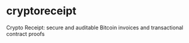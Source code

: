 # cryptoreceipt
Crypto Receipt: secure and auditable Bitcoin invoices and transactional contract proofs
